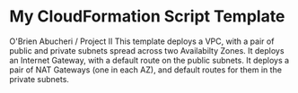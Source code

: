 # My CloudFormation Script Template

O'Brien Abucheri / Project II
This template deploys a VPC, with a pair of public and private subnets spread 
across two Availabilty Zones. It deploys an Internet Gateway, with a default 
route on the public subnets. It deploys a pair of NAT Gateways (one in each AZ), 
and default routes for them in the private subnets.
